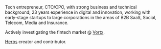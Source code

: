 Tech entrepreneur, CTO/CPO, with strong business and technical background, 23 years experience in digital and innovation, working with early-stage startups to large corporations
in the areas of B2B SaaS, Social, Telecom, Media and Insurance. 

Actively investigating the fintech market @ [Vortx](https://vortx.com.br/). 

[Herbs](https://herbsjs.org/) creator and contributor.

